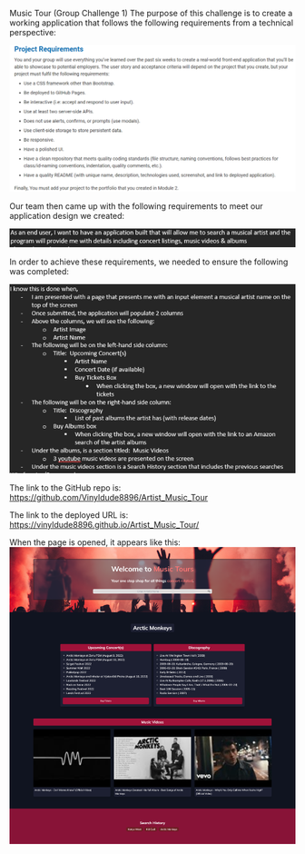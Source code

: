 Music Tour (Group Challenge 1)
The purpose of this challenge is to create a working application that follows the following requirements from a technical perspective:

![alt_tag](https://github.com/Vinyldude8896/Artist_Music_Tour/blob/develop/assets/images/project%20requirements.png)

Our team then came up with the following requirements to meet our application design we created:

![alt_tag](https://github.com/Vinyldude8896/Artist_Music_Tour/blob/develop/assets/images/Ask.png)

In order to achieve these requirements, we needed to ensure the following was completed:

![alt_tag](https://github.com/Vinyldude8896/Artist_Music_Tour/blob/develop/assets/images/Requirement.png)

The link to the GitHub repo is:   https://github.com/Vinyldude8896/Artist_Music_Tour 

The link to the deployed URL is:  https://vinyldude8896.github.io/Artist_Music_Tour/ 

When the page is opened, it appears like this:
![alt_tag](https://github.com/Vinyldude8896/Artist_Music_Tour/blob/develop/assets/images/pageimage.png) 